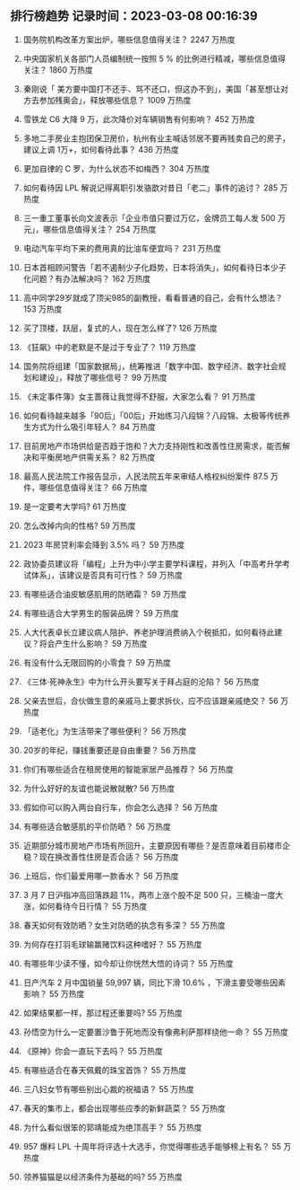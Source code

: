 
## 排行榜趋势 记录时间：2023-03-08 00:16:39
  
  1. 国务院机构改革方案出炉，哪些信息值得关注？ 2247 万热度
    
  2. 中央国家机关各部门人员编制统一按照 5 % 的比例进行精减，哪些信息值得关注？ 1860 万热度
    
  3. 秦刚说「 美方要中国打不还手、骂不还口，但这办不到」，美国「甚至想让对方去参加残奥会」，释放哪些信息？ 1009 万热度
    
  4. 雪铁龙 C6 大降 9 万，此次降价对车辆销售有何影响？ 452 万热度
    
  5. 多地二手房业主抱团保卫房价，杭州有业主喊话邻居不要再贱卖自己的房子，建议上调 1万+，如何看待此事？ 436 万热度
    
  6. 更加自律的 C 罗，为什么状态不如梅西？ 304 万热度
    
  7. 如何看待因 LPL 解说记得离职引发骆歆对昔日「老二」事件的追讨？ 285 万热度
    
  8. 三一重工董事长向文波表示「企业市值只要过万亿，金牌员工每人发 500 万元」，哪些信息值得关注？ 254 万热度
    
  9. 电动汽车平均下来的费用真的比油车便宜吗？ 231 万热度
    
  10. 日本首相顾问警告「若不遏制少子化趋势，日本将消失」，如何看待日本少子化问题？有办法解决吗？ 162 万热度
    
  11. 高中同学29岁就成了顶尖985的副教授，看看普通的自己，会有什么想法？ 153 万热度
    
  12. 买了顶楼，跃层，复式的人，现在怎么样了? 126 万热度
    
  13. 《狂飙》中的老默是不是过于专业了？ 119 万热度
    
  14. 国务院将组建「国家数据局」，统筹推进「数字中国、数字经济、数字社会规划和建设」，释放了哪些信号？ 99 万热度
    
  15. 《未定事件簿》女主蔷薇让我觉得不舒服，大家怎么看？ 91 万热度
    
  16. 如何看待越来越多「90后」「00后」开始练习八段锦？八段锦、太极等传统养生方式为什么吸引年轻人？ 84 万热度
    
  17. 目前房地产市场供给是否趋于饱和？大力支持刚性和改善性住房需求，能否解决和平衡房地产供需关系？ 82 万热度
    
  18. 最高人民法院工作报告显示，人民法院五年来审结人格权纠纷案件 87.5 万件，哪些信息值得关注？ 66 万热度
    
  19. 是一定要考大学吗? 61 万热度
    
  20. 怎么改掉内向的性格? 59 万热度
    
  21. 2023 年房贷利率会降到 3.5% 吗？ 59 万热度
    
  22. 政协委员建议将「编程」上升为中小学主要学科课程，并列入「中高考升学考试体系」，该建议是否具有可行性？ 59 万热度
    
  23. 有哪些适合油皮敏感肌用的防晒霜？ 59 万热度
    
  24. 有哪些适合大学男生的服装品牌？ 59 万热度
    
  25. 人大代表卓长立建议病人陪护、养老护理消费纳入个税抵扣，如何看待此建议？将会产生什么影响？ 59 万热度
    
  26. 有没有什么无限回购的小零食？ 59 万热度
    
  27. 《三体·死神永生》中为什么开头要写关于拜占庭的沦陷？ 56 万热度
    
  28. 父亲去世后，合伙做生意的亲戚马上要求拆伙，应不应该跟亲戚绝交？ 56 万热度
    
  29. 「适老化」为生活带来了哪些便利？ 56 万热度
    
  30. 20岁的年纪，赚钱重要还是自由重要？ 56 万热度
    
  31. 你们有哪些适合在租房使用的智能家居产品推荐？ 56 万热度
    
  32. 为什么好好的友谊也能说散就散? 56 万热度
    
  33. 假如你可以购入两台自行车，你会怎么选择？ 56 万热度
    
  34. 有哪些适合敏感肌的平价防晒？ 56 万热度
    
  35. 近期部分城市房地产市场有所回升，主要原因有哪些？是否意味着目前楼市企稳？现在换改善性住房是否合适？ 56 万热度
    
  36. 上班后，你们最爱用哪一款香水？ 56 万热度
    
  37. 3 月 7 日沪指冲高回落跌超 1%，两市上涨个股不足 500 只，三桶油一度大涨，如何看待今日行情？ 55 万热度
    
  38. 春天如何有效防晒？女生对防晒的执念有多深？ 55 万热度
    
  39. 为何存在打羽毛球输赢赌饮料这种嗜好？ 55 万热度
    
  40. 有哪些年少读不懂，如今却让你恍然大悟的诗词？ 55 万热度
    
  41. 日产汽车 2 月中国销量 59,997 辆，同比下滑 10.6% ，下滑主要受哪些因素影响？ 55 万热度
    
  42. 如果结果都一样，那过程还重要吗? 55 万热度
    
  43. 孙悟空为什么一定要置沙鲁于死地而没有像弗利萨那样绕他一命？ 55 万热度
    
  44. 《原神》你会一直玩下去吗？ 55 万热度
    
  45. 有哪些适合在春天佩戴的珠宝首饰？ 55 万热度
    
  46. 三八妇女节有哪些别出心裁的祝福语？ 55 万热度
    
  47. 春天的集市上，都会出现哪些应季的新鲜蔬菜？ 55 万热度
    
  48. 为什么看似很笨的郭靖能成为绝顶高手？ 55 万热度
    
  49. 957 爆料 LPL 十周年将评选十大选手，你觉得哪些选手能够榜上有名？ 55 万热度
    
  50. 领养猫猫是以经济条件为基础的吗? 55 万热度
    